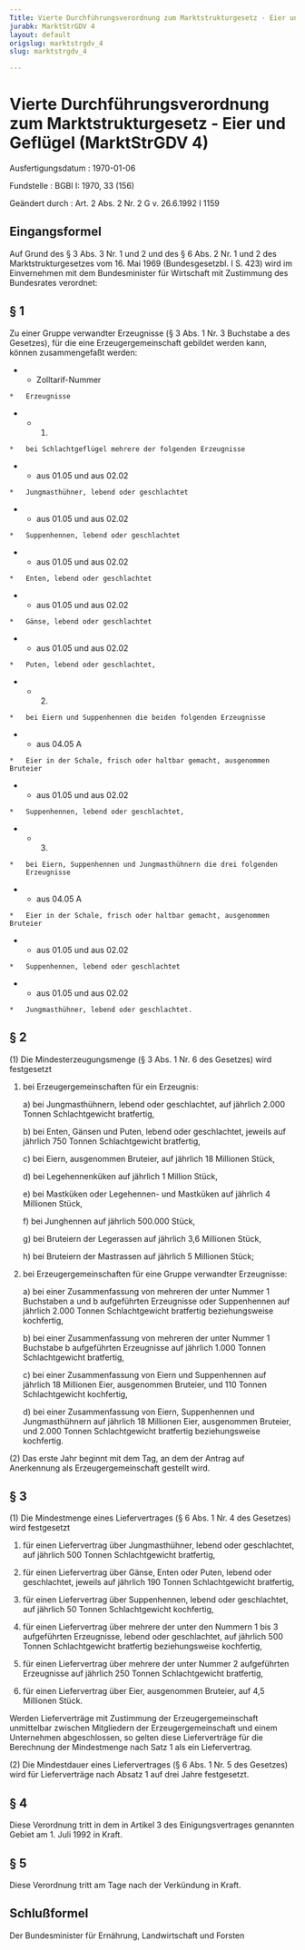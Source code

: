 ```yaml
---
Title: Vierte Durchführungsverordnung zum Marktstrukturgesetz - Eier und Geflügel
jurabk: MarktStrGDV 4
layout: default
origslug: marktstrgdv_4
slug: marktstrgdv_4

---
```


# Vierte Durchführungsverordnung zum Marktstrukturgesetz - Eier und Geflügel (MarktStrGDV 4)

Ausfertigungsdatum
:   1970-01-06

Fundstelle
:   BGBl I: 1970, 33 (156)

Geändert durch
:   Art. 2 Abs. 2 Nr. 2 G v. 26.6.1992 I 1159

## Eingangsformel

Auf Grund des § 3 Abs. 3 Nr. 1 und 2 und des § 6 Abs. 2 Nr. 1 und 2
des Marktstrukturgesetzes vom 16. Mai 1969 (Bundesgesetzbl. I S. 423)
wird im Einvernehmen mit dem Bundesminister für Wirtschaft mit
Zustimmung des Bundesrates verordnet:

## § 1

Zu einer Gruppe verwandter Erzeugnisse (§ 3 Abs. 1 Nr. 3 Buchstabe a
des Gesetzes), für die eine Erzeugergemeinschaft gebildet werden kann,
können zusammengefaßt werden:

*    *   Zolltarif-Nummer

    *   Erzeugnisse


*    *   1.

    *   bei Schlachtgeflügel mehrere der folgenden Erzeugnisse


*    *   aus 01.05 und aus 02.02

    *   Jungmasthühner, lebend oder geschlachtet


*    *   aus 01.05 und aus 02.02

    *   Suppenhennen, lebend oder geschlachtet


*    *   aus 01.05 und aus 02.02

    *   Enten, lebend oder geschlachtet


*    *   aus 01.05 und aus 02.02

    *   Gänse, lebend oder geschlachtet


*    *   aus 01.05 und aus 02.02

    *   Puten, lebend oder geschlachtet,


*    *   2.

    *   bei Eiern und Suppenhennen die beiden folgenden Erzeugnisse


*    *   aus 04.05 A

    *   Eier in der Schale, frisch oder haltbar gemacht, ausgenommen Bruteier


*    *   aus 01.05 und aus 02.02

    *   Suppenhennen, lebend oder geschlachtet,


*    *   3.

    *   bei Eiern, Suppenhennen und Jungmasthühnern die drei folgenden
        Erzeugnisse


*    *   aus 04.05 A

    *   Eier in der Schale, frisch oder haltbar gemacht, ausgenommen Bruteier


*    *   aus 01.05 und aus 02.02

    *   Suppenhennen, lebend oder geschlachtet


*    *   aus 01.05 und aus 02.02

    *   Jungmasthühner, lebend oder geschlachtet.

## § 2

(1) Die Mindesterzeugungsmenge (§ 3 Abs. 1 Nr. 6 des Gesetzes) wird
festgesetzt

1.  bei Erzeugergemeinschaften für ein Erzeugnis:

    a)  bei Jungmasthühnern, lebend oder geschlachtet, auf jährlich 2.000
        Tonnen Schlachtgewicht bratfertig,


    b)  bei Enten, Gänsen und Puten, lebend oder geschlachtet, jeweils auf
        jährlich 750 Tonnen Schlachtgewicht bratfertig,


    c)  bei Eiern, ausgenommen Bruteier, auf jährlich 18 Millionen Stück,


    d)  bei Legehennenküken auf jährlich 1 Million Stück,


    e)  bei Mastküken oder Legehennen- und Mastküken auf jährlich 4 Millionen
        Stück,


    f)  bei Junghennen auf jährlich 500.000 Stück,


    g)  bei Bruteiern der Legerassen auf jährlich 3,6 Millionen Stück,


    h)  bei Bruteiern der Mastrassen auf jährlich 5 Millionen Stück;





2.  bei Erzeugergemeinschaften für eine Gruppe verwandter Erzeugnisse:

    a)  bei einer Zusammenfassung von mehreren der unter Nummer 1 Buchstaben a
        und b aufgeführten Erzeugnisse oder Suppenhennen auf jährlich 2.000
        Tonnen Schlachtgewicht bratfertig beziehungsweise kochfertig,


    b)  bei einer Zusammenfassung von mehreren der unter Nummer 1 Buchstabe b
        aufgeführten Erzeugnisse auf jährlich 1.000 Tonnen Schlachtgewicht
        bratfertig,


    c)  bei einer Zusammenfassung von Eiern und Suppenhennen auf jährlich 18
        Millionen Eier, ausgenommen Bruteier, und 110 Tonnen Schlachtgewicht
        kochfertig,


    d)  bei einer Zusammenfassung von Eiern, Suppenhennen und Jungmasthühnern
        auf jährlich 18 Millionen Eier, ausgenommen Bruteier, und 2.000 Tonnen
        Schlachtgewicht bratfertig beziehungsweise kochfertig.







(2) Das erste Jahr beginnt mit dem Tag, an dem der Antrag auf
Anerkennung als Erzeugergemeinschaft gestellt wird.

## § 3

(1) Die Mindestmenge eines Liefervertrages (§ 6 Abs. 1 Nr. 4 des
Gesetzes) wird festgesetzt

1.  für einen Liefervertrag über Jungmasthühner, lebend oder geschlachtet,
    auf jährlich 500 Tonnen Schlachtgewicht bratfertig,


2.  für einen Liefervertrag über Gänse, Enten oder Puten, lebend oder
    geschlachtet, jeweils auf jährlich 190 Tonnen Schlachtgewicht
    bratfertig,


3.  für einen Liefervertrag über Suppenhennen, lebend oder geschlachtet,
    auf jährlich 50 Tonnen Schlachtgewicht kochfertig,


4.  für einen Liefervertrag über mehrere der unter den Nummern 1 bis 3
    aufgeführten Erzeugnisse, lebend oder geschlachtet, auf jährlich 500
    Tonnen Schlachtgewicht bratfertig beziehungsweise kochfertig,


5.  für einen Liefervertrag über mehrere der unter Nummer 2 aufgeführten
    Erzeugnisse auf jährlich 250 Tonnen Schlachtgewicht bratfertig,


6.  für einen Liefervertrag über Eier, ausgenommen Bruteier, auf 4,5
    Millionen Stück.



Werden Lieferverträge mit Zustimmung der Erzeugergemeinschaft
unmittelbar zwischen Mitgliedern der Erzeugergemeinschaft und einem
Unternehmen abgeschlossen, so gelten diese Lieferverträge für die
Berechnung der Mindestmenge nach Satz 1 als ein Liefervertrag.

(2) Die Mindestdauer eines Liefervertrages (§ 6 Abs. 1 Nr. 5 des
Gesetzes) wird für Lieferverträge nach Absatz 1 auf drei Jahre
festgesetzt.

## § 4

Diese Verordnung tritt in dem in Artikel 3 des Einigungsvertrages
genannten Gebiet am 1. Juli 1992 in Kraft.

## § 5

Diese Verordnung tritt am Tage nach der Verkündung in Kraft.

## Schlußformel

Der Bundesminister für Ernährung, Landwirtschaft und Forsten

